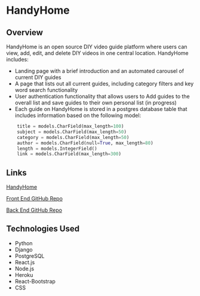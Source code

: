 # HandyHome
## Overview
HandyHome is an open source DIY video guide platform where users can view, add, edit, and delete DIY videos in one central location. HandyHome includes: 
* Landing page with a brief introduction and an automated carousel of current DIY guides
* A page that lists out all current guides, including category filters and key word search functionality
* User authentication functionality that allows users to Add guides to the overall list and save guides to their own personal list (in progress)
* Each guide on HandyHome is stored in a postgres database table that includes information based on the following model:
```python
    title = models.CharField(max_length=100)
    subject = models.CharField(max_length=50)
    category = models.CharField(max_length=50)
    author = models.CharField(null=True, max_length=80)
    length = models.IntegerField()
    link = models.CharField(max_length=300)
```

## Links
[HandyHome](https://diyfrontend.herokuapp.com/)

[Front End GitHub Repo](https://github.com/sean-r-g/DIY-app-frontend)

[Back End GitHub Repo](https://github.com/sean-r-g/DIY-app-backend)

## Technologies Used
* Python
* Django
* PostgreSQL
* React.js
* Node.js
* Heroku
* React-Bootstrap
* CSS